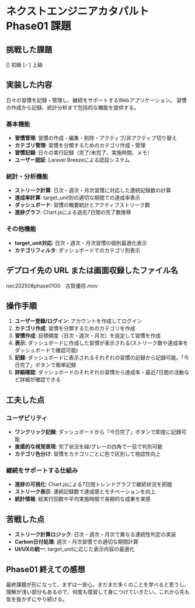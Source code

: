 # ネクストエンジニアカタパルト Phase01 課題

## 挑戦した課題

[] 初級
[✅] 上級

## 実装した内容

日々の習慣を記録・管理し、継続をサポートするWebアプリケーション。
習慣の作成から記録、統計分析まで包括的な機能を提供する。

### 基本機能
- **習慣管理**: 習慣の作成・編集・削除・アクティブ/非アクティブ切り替え
- **カテゴリ管理**: 習慣を分類するためのカテゴリ作成・管理
- **習慣記録**: 日々の実行記録（完了/未完了、実施時間、メモ）
- **ユーザー認証**: Laravel Breezeによる認証システム

### 統計・分析機能
- **ストリーク計算**: 日次・週次・月次習慣に対応した連続記録数の計算
- **達成率計算**: target_unit別の適切な期間での達成率表示
- **ダッシュボード**: 習慣の概要統計とアクティブストリーク数
- **進捗グラフ**: Chart.jsによる過去7日間の完了数推移

### その他機能
- **target_unit対応**: 日次・週次・月次習慣の個別最適化表示
- **カテゴリフィルタ**: ダッシュボードでのカテゴリ別表示

## デプロイ先の URL または画面収録したファイル名

nec202508phase0100　古賀優将.mov

## 操作手順

1. **ユーザー登録/ログイン**: アカウントを作成してログイン
2. **カテゴリ作成**: 習慣を分類するためのカテゴリを作成
3. **習慣作成**: 目標頻度（日次・週次・月次）を設定して習慣を作成
4. **表示**: ダッシュボードに作成した習慣が表示される(ストリーク数や達成率をダッシュボードで確認可能)
5. **記録**: ダッシュボードに表示されるそれぞれの習慣の記録から記録可能。「今日完了」ボタンで簡単記録
6. **詳細確認**: ダッシュボードのそれぞれの習慣から達成率・最近7日間の活動など詳細が確認できる

## 工夫した点

### ユーザビリティ
- **ワンクリック記録**: ダッシュボードから「今日完了」ボタンで即座に記録可能
- **直感的な視覚表現**: 完了状況を緑/グレーの四角で一目で判別可能
- **カテゴリ色分け**: 習慣をカテゴリごとに色で区別して視認性向上

### 継続をサポートする仕組み
- **進捗の可視化**: Chart.jsによる7日間トレンドグラフで継続状況を把握
- **ストリーク表示**: 連続記録数で達成感とモチベーションを向上
- **統計情報**: 総実行回数や平均実施時間で長期的な成果を実感

## 苦戦した点

- **ストリーク計算ロジック**: 日次・週次・月次で異なる連続性判定の実装
- **Carbon日付処理**: 週次・月次習慣での適切な期間計算  
- **UI/UXの統一**: target_unitに応じた表示内容の最適化

## Phase01 終えての感想

最終課題が形になって、まずは一安心。まだまだ多くのことを学べると思うし、理解が浅い部分もあるので、何度も復習して身につけていきたい。これから先も気を抜かずにやり続ける。